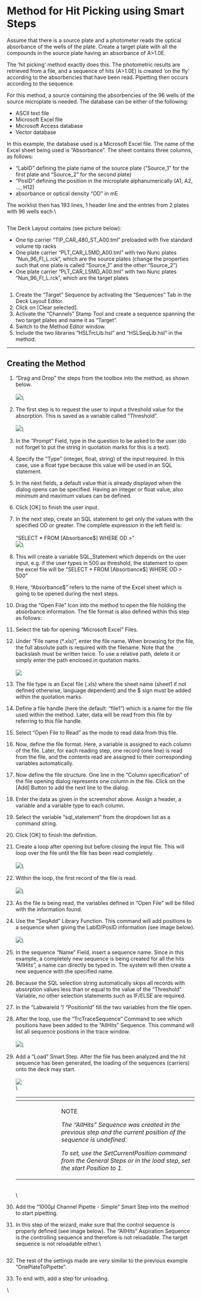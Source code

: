 # Method for Hit Picking using Smart Steps

Assume that there is a source plate and a photometer reads the optical absorbance of the wells of the plate. Create a target plate with all the compounds in the source plate having an absorbance of A>1.0E.

The ‘hit picking’ method exactly does this. The photometric results are retrieved from a file, and a sequence of hits (A>1.0E) is created ‘on the fly’ according to the absorbencies that have been read. Pipetting then occurs according to the sequence.

For this method, a source containing the absorbencies of the 96 wells of the source microplate is needed. The database can be either of the following:

* ASCII text file
* Microsoft Excel file
* Microsoft Access database
* Vector database

In this example, the database used is a Microsoft Excel file. The name of the Excel sheet being used is “Absorbance”. The sheet contains three columns, as follows:

* “LabID” defining the plate name of the source plate (“Source\_1” for the first plate and “Source\_2” for the second plate)
* “PosID” defining the position in the microplate alphanumerically (A1, A2, …, H12)
* absorbance or optical density “OD” in mE

The worklist then has 193 lines, 1 header line and the entries from 2 plates with 96 wells each.\


<figure><img src="../.gitbook/assets/image (76).png" alt=""><figcaption></figcaption></figure>

The Deck Layout contains (see picture below):

* One tip carrier “TIP\_CAR\_480\_ST\_A00.tml” preloaded with five standard volume tip racks
* One plate carrier “PLT\_CAR\_L5MD\_A00.tml” with two Nunc plates “Nun\_96\_Fl\_L.rck”, which are the source plates (change the properties such that one plate is called “Source\_1” and the other “Source\_2”)
* One plate carrier “PLT\_CAR\_L5MD\_A00.tml” with two Nunc plates “Nun\_96\_Fl\_L.rck”, which are the target plates

<figure><img src="../.gitbook/assets/image (77).png" alt=""><figcaption></figcaption></figure>

1. Create the “Target” Sequence by activating the “Sequences” Tab in the Deck Layout Editor.
2. Click on \[Clear selected].
3. Activate the “Channels” Stamp Tool and create a sequence spanning the two target plates and name it as “Target”.
4. Switch to the Method Editor window.
5. Include the two libraries “HSLTrcLib.hsl” and “HSLSeqLib.hsl” in the method.

***

## Creating the Method

1. “Drag and Drop” the steps from the toolbox into the method, as shown below.\
   \
   ![](<../.gitbook/assets/image (78).png>)\

2. The first step is to request the user to input a threshold value for the absorption. This is saved as a variable called “Threshold”.\
   \
   ![](<../.gitbook/assets/image (79).png>)\

3. In the “Prompt” Field, type in the question to be asked to the user (do not forget to put the string in quotation marks for this is a text).
4. Specify the “Type” (integer, float, string) of the input required. In this case, use a float type because this value will be used in an SQL statement.
5. In the next fields, a default value that is already displayed when the dialog opens can be specified. Having an integer or float value, also minimum and maximum values can be defined.
6. Click \[OK] to finish the user input.
7. In the next step, create an SQL statement to get only the values with the specified OD or greater. The complete expression in the left field is:\
   \
   “SELECT \* FROM \[Absorbance$] WHERE OD >”\
   ![](<../.gitbook/assets/image (80).png>)\

8. This will create a variable SQL\_Statement which depends on the user input, e.g. if the user types in 500 as threshold, the statement to open the excel file will be “SELECT \* FROM \[Absorbance$] WHERE OD > 500”
9. Here, “Absorbance$” refers to the name of the Excel sheet which is going to be opened during the next steps.
10. Drag the “Open File” Icon into the method to open the file holding the absorbance information. The file format is also defined within this step as follows:
11. Select the tab for opening “Microsoft Excel” Files.
12. Under “File name (\*.xls)”, enter the file name. When browsing for the file, the full absolute path is required with the filename. Note that the backslash must be written twice. To use a relative path, delete it or simply enter the path enclosed in quotation marks.\
    \
    ![](<../.gitbook/assets/image (81).png>)
13. The file type is an Excel file (.xls) where the sheet name (sheet1 if not defined otherwise, language dependent) and the $ sign must be added within the quotation marks.
14. Define a file handle (here the default: “file1”) which is a name for the file used within the method. Later, data will be read from this file by referring to this file handle.
15. Select “Open File to Read” as the mode to read data from this file.
16. Now, define the file format. Here, a variable is assigned to each column of the file. Later, for each reading step, one record (one line) is read from the file, and the contents read are assigned to their corresponding variables automatically.
17. Now define the file structure. One line in the “Column specification” of the file opening dialog represents one column in the file. Click on the \[Add] Button to add the next line to the dialog.
18. Enter the data as given in the screenshot above. Assign a header, a variable and a variable type to each column.
19. Select the variable “sql\_statement” from the dropdown list as a command string.
20. Click \[OK] to finish the definition.
21. Create a loop after opening but before closing the input file. This will loop over the file until the file has been read completely.\
    \
    ![](<../.gitbook/assets/image (82).png>)\

22. Within the loop, the first record of the file is read.\
    \
    ![](<../.gitbook/assets/image (83).png>)\

23. As the file is being read, the variables defined in “Open File” will be filled with the information found.
24. Use the “SeqAdd” Library Function. This command will add positions to a sequence when giving the LabID/PosID information (see image below).\
    \
    ![](<../.gitbook/assets/image (84).png>)\

25. In the sequence “Name” Field, insert a sequence name. Since in this example, a completely new sequence is being created for all the hits “AllHits”, a name can directly be typed in. The system will then create a new sequence with the specified name.
26. Because the SQL selection string automatically skips all records with absorption values less than or equal to the value of the “Threshold” Variable, no other selection statements such as IF/ELSE are required.
27. In the “LabwareId “/ “PositionId” fill the two variables from the file open.
28. After the loop, use the “TrcTraceSequence” Command to see which positions have been added to the “AllHits” Sequence. This command will list all sequence positions in the trace window.\
    \
    ![](<../.gitbook/assets/image (85).png>)\

29. Add a “Load” Smart Step. After the file has been analyzed and the hit sequence has been generated, the loading of the sequences (carriers) onto the deck may start.\
    \
    ![](<../.gitbook/assets/image (86).png>)\
    \


    <table data-header-hidden><thead><tr><th width="98"></th><th></th></tr></thead><tbody><tr><td><img src="../.gitbook/assets/image (10) (1) (1) (1) (1) (1) (1) (1) (1) (1) (1) (1).png" alt="" data-size="original"></td><td><p>NOTE</p><p><em>The “AllHits” Sequence was created in the previous step and the current position of the sequence is undefined.</em></p><p><em>To set, use the SetCurrentPosition command from the General Steps or in the load step, set the start Position to 1.</em></p></td></tr></tbody></table>

    \
    \

30. Add the “1000μl Channel Pipette - Simple” Smart Step into the method to start pipetting.
31. In this step of the wizard, make sure that the control sequence is properly defined (see image below). The “AllHits” Aspiration Sequence is the controlling sequence and therefore is not reloadable. The target sequence is not reloadable either.\


    <figure><img src="../.gitbook/assets/image (88).png" alt=""><figcaption></figcaption></figure>
32. The rest of the settings made are very similar to the previous example “OnePlateToPipette”.
33. To end with, add a step for unloading.

\
